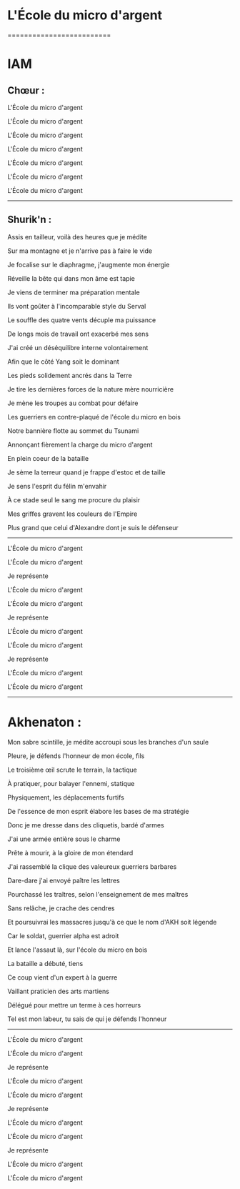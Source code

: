 # L'École du micro d'argent
=========================

# IAM


## Chœur :


L'École du micro d'argent

L'École du micro d'argent

L'École du micro d'argent

L'École du micro d'argent

L'École du micro d'argent

L'École du micro d'argent

L'École du micro d'argent



*********************************************************


## Shurik'n :


Assis en tailleur, voilà des heures que je médite

Sur ma montagne et je n'arrive pas à faire le vide

Je focalise sur le diaphragme, j'augmente mon énergie

Réveille la bête qui dans mon âme est tapie

Je viens de terminer ma préparation mentale

Ils vont goûter à l'incomparable style du Serval

Le souffle des quatre vents décuple ma puissance

De longs mois de travail ont exacerbé mes sens

J'ai créé un déséquilibre interne volontairement

Afin que le côté Yang soit le dominant

Les pieds solidement ancrés dans la Terre

Je tire les dernières forces de la nature mère nourricière

Je mène les troupes au combat pour défaire

Les guerriers en contre-plaqué de l'école du micro en bois

Notre bannière flotte au sommet du Tsunami

Annonçant fièrement la charge du micro d'argent

En plein coeur de la bataille

Je sème la terreur quand je frappe d'estoc et de taille

Je sens l'esprit du félin m'envahir

À ce stade seul le sang me procure du plaisir

Mes griffes gravent les couleurs de l'Empire

Plus grand que celui d'Alexandre dont je suis le défenseur


*********************************************************


L'École du micro d'argent

L'École du micro d'argent

Je représente

L'École du micro d'argent

L'École du micro d'argent

Je représente

L'École du micro d'argent

L'École du micro d'argent

Je représente

L'École du micro d'argent

L'École du micro d'argent


*********************************************************


# Akhenaton :


Mon sabre scintille, je médite accroupi sous les branches d'un saule

Pleure, je défends l'honneur de mon école, fils

Le troisième œil scrute le terrain, la tactique

À pratiquer, pour balayer l'ennemi, statique

Physiquement, les déplacements furtifs

De l'essence de mon esprit élabore les bases de ma stratégie

Donc je me dresse dans des cliquetis, bardé d'armes

J'ai une armée entière sous le charme

Prête à mourir, à la gloire de mon étendard

J'ai rassemblé la clique des valeureux guerriers barbares

Dare-dare j'ai envoyé paître les lettres

Pourchassé les traîtres, selon l'enseignement de mes maîtres

Sans relâche, je crache des cendres

Et poursuivrai les massacres jusqu'à ce que le nom d'AKH soit légende

Car le soldat, guerrier alpha est adroit

Et lance l'assaut là, sur l'école du micro en bois

La bataille a débuté, tiens

Ce coup vient d'un expert à la guerre

Vaillant praticien des arts martiens

Délégué pour mettre un terme à ces horreurs

Tel est mon labeur, tu sais de qui je défends l'honneur


*********************************************************


L'École du micro d'argent

L'École du micro d'argent

Je représente

L'École du micro d'argent

L'École du micro d'argent

Je représente

L'École du micro d'argent

L'École du micro d'argent

Je représente

L'École du micro d'argent

L'École du micro d'argent
